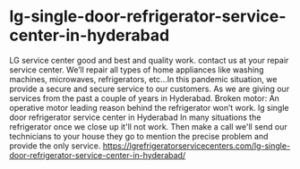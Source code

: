 # lg-single-door-refrigerator-service-center-in-hyderabad
  LG service center good and best and quality work. contact us at your repair service center. We’ll repair all types of home appliances like washing machines, microwaves, refrigerators, etc...In this pandemic situation, we provide a secure and secure service to our customers. As we are giving our services from the past a couple of years in Hyderabad. Broken motor: An operative motor leading reason behind the refrigerator won’t work. lg single door refrigerator service center in Hyderabad In many situations the refrigerator once we close up it'll not work. Then make a call we'll send our technicians to your house they go to mention the precise problem and provide the only service.  https://lgrefrigeratorservicecenters.com/lg-single-door-refrigerator-service-center-in-hyderabad/
